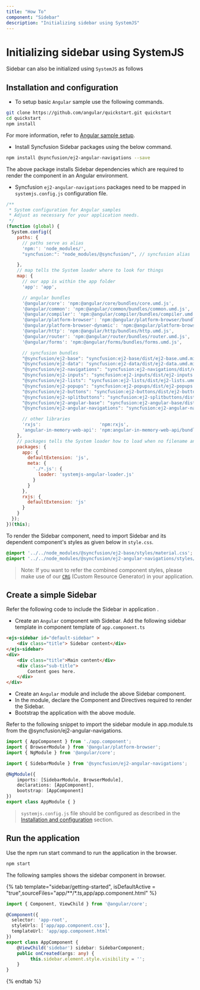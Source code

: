 ```yaml
---
title: "How To"
component: "Sidebar"
description: "Initializing sidebar using SystemJS"
---
```


# Initializing sidebar using SystemJS

Sidebar can also be initialized using `SystemJS` as follows

## Installation and configuration

* To setup basic `Angular` sample use the following commands.

```sh
git clone https://github.com/angular/quickstart.git quickstart
cd quickstart
npm install
```

For more information, refer to [Angular sample setup](https://angular.io/docs/ts/latest/guide/setup.html).

* Install Syncfusion Sidebar packages using the below command.

```sh
npm install @syncfusion/ej2-angular-navigations --save
```

The above package installs Sidebar dependencies which are required to render the component in an Angular environment.

* Syncfusion `ej2-angular-navigations` packages need to be mapped in `systemjs.config.js` configuration file.

```javascript
/**
 * System configuration for Angular samples
 * Adjust as necessary for your application needs.
 */
(function (global) {
  System.config({
    paths: {
      // paths serve as alias
      'npm:': 'node_modules/',
      "syncfusion:": "node_modules/@syncfusion/", // syncfusion alias

    },
    // map tells the System loader where to look for things
    map: {
      // our app is within the app folder
      'app': 'app',

      // angular bundles
      '@angular/core': 'npm:@angular/core/bundles/core.umd.js',
      '@angular/common': 'npm:@angular/common/bundles/common.umd.js',
      '@angular/compiler': 'npm:@angular/compiler/bundles/compiler.umd.js',
      '@angular/platform-browser': 'npm:@angular/platform-browser/bundles/platform-browser.umd.js',
      '@angular/platform-browser-dynamic': 'npm:@angular/platform-browser-dynamic/bundles/platform-browser-dynamic.umd.js',
      '@angular/http': 'npm:@angular/http/bundles/http.umd.js',
      '@angular/router': 'npm:@angular/router/bundles/router.umd.js',
      '@angular/forms': 'npm:@angular/forms/bundles/forms.umd.js',

      // syncfusion bundles
      "@syncfusion/ej2-base": "syncfusion:ej2-base/dist/ej2-base.umd.min.js",
      "@syncfusion/ej2-data": "syncfusion:ej2-data/dist/ej2-data.umd.min.js",
      "@syncfusion/ej2-navigations": "syncfusion:ej2-navigations/dist/ej2-navigations.umd.min.js",
      "@syncfusion/ej2-inputs": "syncfusion:ej2-inputs/dist/ej2-inputs.umd.min.js",
      "@syncfusion/ej2-lists": "syncfusion:ej2-lists/dist/ej2-lists.umd.min.js",
      "@syncfusion/ej2-popups": "syncfusion:ej2-popups/dist/ej2-popups.umd.min.js",
      "@syncfusion/ej2-buttons": "syncfusion:ej2-buttons/dist/ej2-buttons.umd.min.js",
      "@syncfusion/ej2-splitbuttons": "syncfusion:ej2-splitbuttons/dist/ej2-splitbuttons.umd.min.js",
      "@syncfusion/ej2-angular-base": "syncfusion:ej2-angular-base/dist/ej2-angular-base.umd.min.js",
      "@syncfusion/ej2-angular-navigations": "syncfusion:ej2-angular-navigations/dist/ej2-angular-navigations.umd.min.js",

      // other libraries
      'rxjs':                      'npm:rxjs',
      'angular-in-memory-web-api': 'npm:angular-in-memory-web-api/bundles/in-memory-web-api.umd.js'
    },
    // packages tells the System loader how to load when no filename and/or no extension
    packages: {
      app: {
        defaultExtension: 'js',
        meta: {
          './*.js': {
            loader: 'systemjs-angular-loader.js'
          }
        }
      },
      rxjs: {
        defaultExtension: 'js'
      }
    }
  });
})(this);
```

To render the Sidebar component, need to import Sidebar and its dependent component's styles as given below in `style.css`.

```css
@import '../../node_modules/@syncfusion/ej2-base/styles/material.css';
@import '../../node_modules/@syncfusion/ej2-angular-navigations/styles/material.css';
```

>Note: If you want to refer the combined component styles,
please make use of our [`CRG`](https://crg.syncfusion.com/) (Custom Resource Generator) in your application.

## Create a simple Sidebar

Refer the following code to include the Sidebar in application .

* Create an `Angular` component with Sidebar. Add the following sidebar template in component template of
`app.component.ts`

```HTML
<ejs-sidebar id="default-sidebar" >
    <div class="title"> Sidebar content</div>
</ejs-sidebar>
<div>
    <div class="title">Main content</div>
    <div class="sub-title">
        Content goes here.
    </div>
</div>
```

* Create an `Angular` module and include the above Sidebar component.
* In the module, declare the Component and Directives required to render the Sidebar.
* Bootstrap the application with the above module.

Refer to the following snippet to import the sidebar module in app.module.ts from the @syncfusion/ej2-angular-navigations.

```Typescript
import { AppComponent } from './app.component';
import { BrowserModule } from '@angular/platform-browser';
import { NgModule } from '@angular/core';

import { SidebarModule } from '@syncfusion/ej2-angular-navigations';

@NgModule({
    imports: [SidebarModule, BrowserModule],
    declarations: [AppComponent],
    bootstrap: [AppComponent]
})
export class AppModule { }
```

> `systemjs.config.js` file should be configured as described in the [Installation and configuration](#installation-and-configuration) section.

## Run the application

Use the npm run start command to run the application in the browser.

```sh
npm start
```

The following samples shows the sidebar component in browser.

{% tab template="sidebar/getting-started", isDefaultActive = "true",sourceFiles="app/**/*.ts,app/app.component.html" %}

```typescript
import { Component, ViewChild } from '@angular/core';

@Component({
  selector: 'app-root',
  styleUrls: ['app/app.component.css'],
  templateUrl: 'app/app.component.html'
})
export class AppComponent {
    @ViewChild('sidebar') sidebar: SidebarComponent;
    public onCreated(args: any) {
         this.sidebar.element.style.visibility = '';
    }
}

```

{% endtab %}